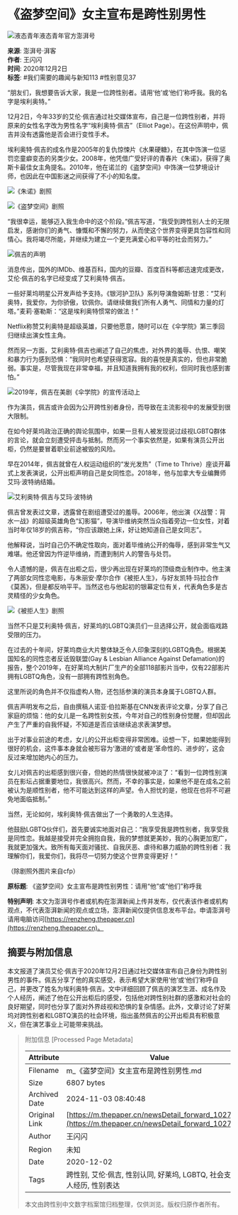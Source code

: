 # 《盗梦空间》女主宣布是跨性别男性

![液态青年液态青年官方澎湃号](https://image.thepaper.cn/publish/interaction/image/4/240/291.png)

**来源**: 澎湃号·湃客  
**作者**: 王闪闪  
**时间**: 2020年12月2日  
**标签**: #我们需要的趣闻与新知113 #性别意见37  

“朋友们，我想要告诉大家，我是一位跨性别者。请用‘他’或‘他们’称呼我。我的名字是埃利奥特。”

12月2日，今年33岁的艾伦·佩吉通过社交媒体宣布，自己是一位跨性别者，并将原来的女性名字改为男性名字“埃利奥特·佩吉”（Elliot Page）。在这份声明中，佩吉并没有透露他是否会进行变性手术。

埃利奥特·佩吉的成名作是2005年的复仇惊悚片《水果硬糖》，在其中饰演一位惩罚恋童癖变态的另类少女。2008年，他凭借广受好评的青春片《朱诺》，获得了奥斯卡最佳女主角提名。2010年，他在诺兰的《盗梦空间》中饰演一位梦境设计师，也因此在中国影迷之间获得了不小的知名度。

![《朱诺》剧照](https://imagepphcloud.thepaper.cn/pph/image/102/328/413.jpg)

![《盗梦空间》剧照](https://imagepphcloud.thepaper.cn/pph/image/102/328/415.jpg)

“我很幸运，能够迈入我生命中的这个阶段。”佩吉写道，“我受到跨性别人士的无限启发，感谢你们的勇气、慷慨和不懈的努力，从而使这个世界变得更具包容性和同情心。我将竭尽所能，并继续为建立一个更充满爱心和平等的社会而努力。”

![佩吉的声明](https://imagepphcloud.thepaper.cn/pph/image/102/328/416.jpg)

消息传出，国外的IMDb、维基百科，国内的豆瓣、百度百科等都迅速完成更改，艾伦·佩吉的名字已经变成了艾利奥特·佩吉。

一些好莱坞明星公开发声给予支持。《银河护卫队》系列导演詹姆斯·甘恩：“艾利奥特，我爱你，为你骄傲，钦佩你。请继续做我们所有人勇气、同情和力量的灯塔。”麦莉·塞勒斯：“这是埃利奥特惯常的做法！”

Netflix称赞艾利奥特是超级英雄，只要他愿意，随时可以在《伞学院》第三季回归继续出演女性主角。

然而另一方面，艾利奥特·佩吉也阐述了自己的焦虑，对外界的羞辱、仇恨、嘲笑和暴力行为感到恐惧：“我同时也希望获得宽容。我的喜悦是真实的，但也非常脆弱。事实是，尽管我现在非常幸福，并且知道我拥有我的权利，但同时我也感到害怕。”

![2019年，佩吉在美剧《伞学院》的宣传活动上](https://imagepphcloud.thepaper.cn/pph/image/102/328/418.jpg)

作为演员，佩吉或许会因为公开跨性别者身份，而导致在主流影视中的发展受到很大限制。

在如今好莱坞政治正确的舆论氛围中，如果一旦有人被发现说过歧视LGBTQ群体的言论，就会立刻遭受抨击与抵制。然而另一个事实依然是，如果有演员公开出柜，仍然是要冒着职业前途被毁的风险。

早在2014年，佩吉就曾在人权运动组织的“发光发热”（Time to Thrive）座谈开幕式上发表演说，公开出柜声明自己是女同性恋。2018年，他与加拿大专业编舞师艾玛·波特纳结婚。

![艾利奥特·佩吉与艾玛·波特纳](https://imagepphcloud.thepaper.cn/pph/image/102/328/419.jpg)

佩吉曾发表过文章，透露曾在剧组遭受过的羞辱。2006年，他出演《X战警：背水一战》的超级英雄角色“幻影猫”，导演毕维纳突然当众指着旁边一位女性，对着当时年仅18岁的佩吉称，“你应该跟她上床，好让她知道自己是女同志”。

他解释说，当时自己仍不确定性取向，面对着毕维纳公开的侮辱，感到非常生气又难堪。他还曾因为忤逆毕维纳，而遭到制片人的警告与处罚。

令人遗憾的是，佩吉在出柜之后，很少再出现在好莱坞的顶级商业制作中。他主演了两部女同性恋电影，与朱丽安·摩尔合作《被拒人生》，与好友凯特·玛拉合作《莫茜》，但是都反响平平。当然这也与他起初的银幕定位有关，代表角色多是古灵精怪的少女角色。

![《被拒人生》剧照](https://imagepphcloud.thepaper.cn/pph/image/102/328/420.jpg)

当然不只是艾利奥特·佩吉，好莱坞的LGBTQ演员们一旦选择公开，就会面临戏路受限的压力。

在过去的十年间，好莱坞商业大片整体缺乏令人印象深刻的LGBTQ角色。根据美国知名的同性恋者反诋毁联盟(Gay & Lesbian Alliance Against Defamation)的报告，整个2019年，在好莱坞大制片厂生产的全部118部影片当中，仅有22部影片拥有LGBTQ角色，没有一部拥有跨性别角色。

这里所说的角色并不仅指虚构人物，还包括参演的演员本身属于LGBTQ人群。

佩吉声明发布之后，自由撰稿人诺亚·伯拉斯基在CNN发表评论文章，分享了自己家庭的烦恼：他的女儿是一名跨性别女孩，今年对自己的性别身份觉醒，但却因此产生了严重的自我怀疑，不知道是否应该继续追求表演梦想。

出于对事业前途的考虑，女儿的公开出柜变得非常困难。设想一下，如果她能得到很好的机会，这件事本身就会被形容为‘激进的’或者是‘革命性的、进步的’，这会反过来增加她内心的压力。

女儿对佩吉的出柜感到很兴奋，但她的热情很快就被冲淡了：“看到一位跨性别演员在影坛占据重要地位，我很高兴。然而，不幸的事实是，如果他不是在成名之前被认为是顺性别者，他不可能达到这样的声望。令人担忧的是，他现在也将不可避免地面临抵制。”

当然，无论如何，埃利奥特·佩吉做出了一个勇敢的人生选择。

他鼓励LGBTQ伙伴们，首先要诚实地面对自己：“我享受我是跨性别者，我享受我是同性恋。我越是接受并完全拥抱自我，我的梦想就更美妙，我的心胸更加宽广，我就更加强大。致所有每天面对骚扰、自我厌恶、虐待和暴力威胁的跨性别者：我理解你们，我爱你们，我将尽一切努力使这个世界变得更好！”

（除剧照外图片来自cfp）

**原标题**: 《盗梦空间》女主宣布是跨性别男性：请用“他”或“他们”称呼我  

**特别声明**: 本文为澎湃号作者或机构在澎湃新闻上传并发布，仅代表该作者或机构观点，不代表澎湃新闻的观点或立场，澎湃新闻仅提供信息发布平台。申请澎湃号请用电脑访问[https://renzheng.thepaper.cn](https://renzheng.thepaper.cn)。

## 摘要与附加信息

<!-- tcd_abstract -->
本文报道了演员艾伦·佩吉于2020年12月2日通过社交媒体宣布自己身份为跨性别男性的事件。佩吉分享了他的真实感受，表示希望大家使用‘他’或‘他们’称呼自己，并更改了姓名为埃利奥特·佩吉。文中详细回顾了佩吉的演艺生涯、成名作及个人经历，阐述了他在公开出柜后的感受，包括他对跨性别社群的感激和对社会的良好期望，同时也分享了面对外界歧视和恐惧的复杂情感。此外，文章讨论了好莱坞对跨性别者和LGBTQ演员的社会环境，指出虽然佩吉的公开出柜具有积极意义，但在演艺事业上可能带来挑战。
<!-- tcd_abstract_end -->

> 附加信息 [Processed Page Metadata]
>
> | Attribute       | Value                                  |
> |-----------------|----------------------------------------|
> | Filename        | m_《盗梦空间》女主宣布是跨性别男性.md                             |
> | Size            | 6807 bytes                           |
> | Archived Date   | 2024-11-03 08:40:48                             |
> | Original Link   | [https://m.thepaper.cn/newsDetail_forward_10272167](https://m.thepaper.cn/newsDetail_forward_10272167)                       |
> | Author          | 王闪闪                               |
> | Region          | 未知                               |
> | Date            | 2020-12-02                                 |
> | Tags            | 跨性别, 艾伦·佩吉, 性别认同, 好莱坞, LGBTQ, 社会支持, 个人经历, 性别表达                                 |
>
> 本文由跨性别中文数字档案馆归档整理，仅供浏览。版权归原作者所有。
>